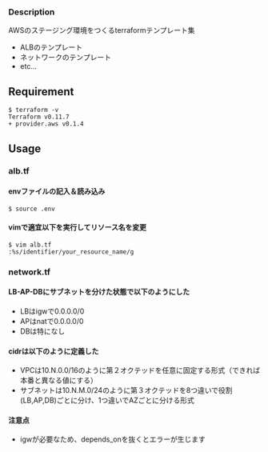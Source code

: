 ### Description
AWSのステージング環境をつくるterraformテンプレート集
- ALBのテンプレート
- ネットワークのテンプレート
- etc...

## Requirement

```
$ terraform -v
Terraform v0.11.7
+ provider.aws v0.1.4
```

## Usage
### alb.tf
#### envファイルの記入＆読み込み

```
$ source .env
```

#### vimで適宜以下を実行してリソース名を変更

```
$ vim alb.tf
:%s/identifier/your_resource_name/g
```

### network.tf
#### LB-AP-DBにサブネットを分けた状態で以下のようにした
- LBはigwで0.0.0.0/0
- APはnatで0.0.0.0/0
- DBは特になし
#### cidrは以下のように定義した
- VPCは10.N.0.0/16のように第２オクテッドを任意に固定する形式（できれば本番と異なる値にする）
- サブネットは10.N.M.0/24のように第３オクテッドを8つ違いで役割(LB,AP,DB)ごとに分け、1つ違いでAZごとに分ける形式
#### 注意点
- igwが必要なため、depends_onを抜くとエラーが生じます
